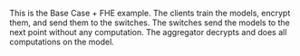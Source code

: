 This is the Base Case + FHE example.  The clients train the models, encrypt them, and send them to the switches.  The switches send the models to the next point without any computation.  The aggregator decrypts and does all computations on the model.
